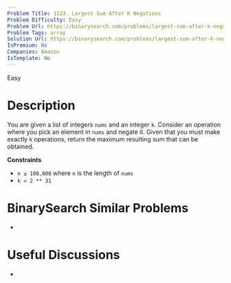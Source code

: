 ```yaml
---
Problem Title: 1123. Largest Sum After K Negations
Problem Difficulty: Easy
Problem Url: https://binarysearch.com/problems/largest-sum-after-k-negations/
Problem Tags: array
Solution Url: https://binarysearch.com/problems/largest-sum-after-k-negations/solutions/
IsPremium: No
Companies: Amazon
IsTemplate: No
---
```


<span style="color: ;">Easy</span>

# Description

You are given a list of integers `nums` and an integer `k`. Consider an operation where you pick an element in `nums` and negate it. Given that you must make exactly `k` operations, return the maximum resulting sum that can be obtained.

**Constraints**
- `n ≤ 100,000` where `n` is the length of `nums`
- `k < 2 ** 31`

# BinarySearch Similar Problems

- []()

# Useful Discussions

- []()

